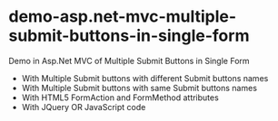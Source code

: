 # demo-asp.net-mvc-multiple-submit-buttons-in-single-form
Demo in Asp.Net MVC of Multiple Submit Buttons in Single Form

- With Multiple Submit buttons with different Submit buttons names
- With Multiple Submit buttons with same Submit buttons names
- With HTML5 FormAction and FormMethod attributes
- With JQuery OR JavaScript code
